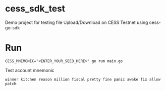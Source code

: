 # cess_sdk_test
Demo project for testing file Upload/Download on CESS Testnet using cess-go-sdk


# Run
```
CESS_MNEMONIC="<ENTER_YOUR_SEED_HERE>" go run main.go 
```

Test account mnemonic
```
winner kitchen reason million fiscal pretty fine panic awake fix allow patch
```
